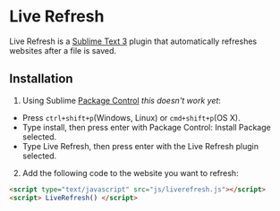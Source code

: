 Live Refresh
============

Live Refresh is a [Sublime Text 3](http://www.sublimetext.com/3) plugin that automatically refreshes websites after a file is saved.

Installation
------------

1. Using Sublime [Package Control](http://wbond.net/sublime_packages/package_control/installation) *this doesn't work yet*:

  * Press `ctrl+shift+p`(Windows, Linux) or `cmd+shift+p`(OS X).
  * Type install, then press enter with Package Control: Install Package selected.
  * Type Live Refresh, then press enter with the Live Refresh plugin selected.

2. Add the following code to the website you want to refresh:

```html
<script type="text/javascript" src="js/liverefresh.js"></script>
<script> LiveRefresh() </script>
```
